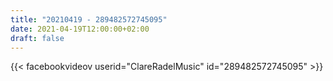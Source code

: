 ```yaml
---
title: "20210419 - 289482572745095"
date: 2021-04-19T12:00:00+02:00
draft: false
---
```


{{< facebookvideov userid="ClareRadelMusic" id="289482572745095" >}}